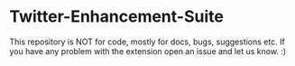 # Twitter-Enhancement-Suite

This repository is NOT for code, mostly for docs, bugs, suggestions etc. If you have any problem with the extension open an issue and let us know. :)
